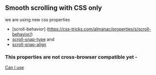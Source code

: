 ## Smooth scrolling with CSS only

we are using new css properties 
* [scroll-behavior] (https://css-tricks.com/almanac/properties/s/scroll-behavior/)
* [scroll-snap-type](https://css-tricks.com/almanac/properties/s/scroll-snap-type/) and  
* [scroll-snap-align](https://css-tricks.com/almanac/properties/s/scroll-snap-align/)

### This properties are not cross-browser compatible yet - 
[Can I use](https://caniuse.com/#search=scroll-behavior)